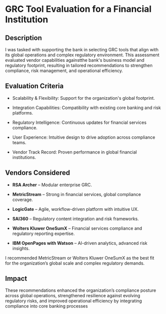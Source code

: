 <h1>GRC Tool Evaluation for a Financial Institution</h1>

<h2>Description</h2>

I was tasked with supporting the bank in selecting GRC tools that align with its global operations and complex regulatory environment. This assessment evaluated vendor capabilities againstthe bank's business model and regulatory footprint, resulting in tailored recommendations to strengthen compliance, risk management, and operational efficiency.

<h2>Evaluation Criteria</h2>

- Scalability & Flexibility: Support for the organization's global footprint.

- Integration Capabilities: Compatibility with existing core banking and risk platforms.

- Regulatory Intelligence: Continuous updates for financial services compliance.

- User Experience: Intuitive design to drive adoption across compliance teams.

- Vendor Track Record: Proven performance in global financial institutions.

<h2>Vendors Considered </h2>

- **RSA Archer** – Modular enterprise GRC.

- **MetricStream** – Strong in financial services, global compliance coverage.

- **LogicGate** – Agile, workflow-driven platform with intuitive UX.

- **SAI360** – Regulatory content integration and risk frameworks.

- **Wolters Kluwer OneSumX** – Financial services compliance and regulatory reporting expertise.

- **IBM OpenPages with Watson** – AI-driven analytics, advanced risk insights.

I recommended MetricStream or Wolters Kluwer OneSumX as the best fit for the organization’s global scale and complex regulatory demands.



<h2>Impact</h2>

These recommendations enhanced the organization’s compliance posture across global operations, strengthened resilience against evolving regulatory risks, and improved operational efficiency by integrating compliance into core banking processes











<!--
 ```diff
- text in red
+ text in green
! text in orange
# text in gray
@@ text in purple (and bold)@@
```
--!>
